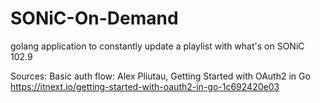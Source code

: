# SONiC-On-Demand
golang application to constantly update a playlist with what's on SONiC 102.9

Sources:
Basic auth flow: Alex Pliutau, Getting Started with OAuth2 in Go
https://itnext.io/getting-started-with-oauth2-in-go-1c692420e03

